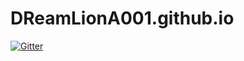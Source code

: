 # DReamLionA001.github.io

[![Gitter](https://badges.gitter.im/DReamLionA001-community/my-room.svg)](https://gitter.im/DReamLionA001-community/my-room?utm_source=badge&utm_medium=badge&utm_campaign=pr-badge&utm_content=badge)